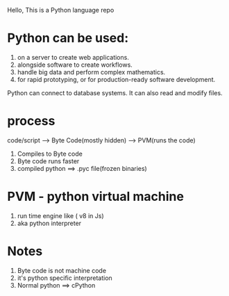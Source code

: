 Hello, This is a Python language repo
# Python can be used:
1. on a server to create web applications.
2. alongside software to create workflows.
3. handle big data and perform complex mathematics.
4. for rapid prototyping, or for production-ready software development.


Python can connect to database systems. It can also read and modify files.

# process
code/script --> Byte Code(mostly hidden) --> PVM(runs the code)
1. Compiles to Byte code
2. Byte code runs faster
3. compiled python ==> .pyc file(frozen binaries)


# PVM - python virtual machine
1. run time engine like ( v8 in Js)
2. aka python interpreter

# Notes
1. Byte code is not machine code
2. it's python specific interpretation
3. Normal python ==> cPython


